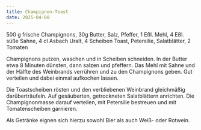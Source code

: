 ```yaml
---
title: Champignon-Toast
date: 2025-04-08
---
```


500 g frische Champignons, 30g Butter, Salz, Pfeffer, 1 Eßl. Mehl, 4 Eßl. süße Sahne, 4 cl Asbach Uralt, 4 Scheiben Toast, Petersilie, Salatblätter, 2 Tomaten

Champignons putzen, waschen und in Scheiben schneiden. In der Butter etwa 8 Minuten dünsten, dann salzen und pfeffern. Das Mehl mit Sahne und der Hälfte des Weinbrands verrühren und zu den Champignons geben. Gut verteilen und dabei einmal aufkochen lassen.

Die Toastscheiben rösten und den verbliebenen Weinbrand gleichmäßig darüberträufeln. Auf gesäuberten, getrockneten Salatblättern anrichten. Die Champignonmasse darauf verteilen, mit Petersilie bestreuen und mit Tomatenscheiben garnieren.

Als Getränke eignen sich hierzu sowohl Bier als auch Weiß- oder Rotwein.
